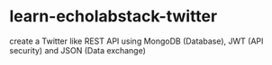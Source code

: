 # learn-echolabstack-twitter
create a Twitter like REST API using MongoDB (Database), JWT (API security) and JSON (Data exchange)
